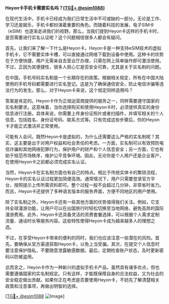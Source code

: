 **Heyon卡手机卡需要实名吗？[[TG💪+ @esim1088](https://t.me/s/esim1088)]**

在现代生活中，手机卡已经成为我们日常生活中不可或缺的一部分。无论是工作、学习还是娱乐，手机卡都扮演着重要的角色。而随着科技的发展，电子SIM卡（eSIM）也逐渐走进我们的视野。那么，当我们提到Heyon卡这样的手机卡时，是否需要进行实名认证呢？这个问题相信很多人都会有疑问。

首先，让我们来了解一下什么是Heyon卡。Heyon卡是一种支持eSIM技术的虚拟手机卡，它不需要实体卡槽，可以直接通过网络下载到设备中使用。这种卡的优势在于方便快捷，用户无需亲自去营业厅办理，只需在网上简单操作即可激活使用。不过，正因为其便捷性，很多人担心它是否安全可靠，尤其是关于实名制的问题。

在中国，手机号码实名制是一个长期存在的政策。根据相关规定，所有在中国大陆使用的手机号码都需要进行实名登记。这是为了确保通信安全，防止电信诈骗等违法行为的发生。那么，对于Heyon卡来说，这个规定同样适用吗？

答案是肯定的。Heyon卡作为正规运营商提供的服务之一，同样需要遵守国家的实名制要求。这意味着，当你选择购买和使用Heyon卡时，必须提供真实的身份信息进行注册。具体来说，你需要上传身份证照片或者扫描件，并填写相关的个人信息，包括姓名、身份证号码、联系方式等。只有完成这些步骤后，你的Heyon卡才能正式激活并正常使用。

可能有人会问，既然Heyon卡是虚拟的，为什么还需要这么严格的实名制呢？其实，这主要是出于对用户权益和社会责任的考虑。一方面，实名制可以有效预防电信诈骗和其他网络犯罪行为，保护用户的财产和个人信息安全；另一方面，它也有助于规范市场秩序，维护公平竞争环境。因此，无论你是个人用户还是企业客户，在使用Heyon卡之前都必须完成实名认证。

当然，Heyon卡在实名制方面也有自己的特点。相比于传统实体卡的繁琐流程，Heyon卡的实名认证过程更加简便高效。通常情况下，用户只需要登录官方平台，按照提示上传所需资料即可。整个过程一般不会超过几分钟，非常省时省力。而且，Heyon卡还提供了多种语言版本的服务界面，方便不同地区的用户使用。

除了实名制之外，Heyon卡还有一些其他方面的优势值得我们关注。例如，它支持全球漫游功能，让用户可以在出国旅行时轻松切换至当地网络，避免高昂的国际漫游费用。此外，Heyon卡还具备灵活的资费套餐选择，可以根据个人需求定制流量、通话时长等服务内容。这些特性使得Heyon卡成为越来越多人的理想之选。

不过，在享受Heyon卡带来的便利的同时，我们也应该注意一些潜在的风险。首先，要确保从官方渠道获取Heyon卡，以免上当受骗。其次，在提交个人信息时要注意保护隐私，不要随意泄露敏感数据。最后，定期检查账户状态，及时更新密码以防被盗用。

总而言之，Heyon卡作为一种新兴的虚拟手机卡产品，虽然具有诸多优点，但也需要遵循国家的实名制规定。只有这样，才能既保障自身的合法权益，又为社会的安全稳定做出贡献。如果你正在考虑是否要使用Heyon卡，不妨先了解清楚相关政策和注意事项，再做出明智的选择。

[[TG💪+ @esim1088](https://t.me/s/esim1088) ![Image](https://i.postimg.cc/4NQfJmqS/Snipaste-2025-05-13-00-14-12.png)]